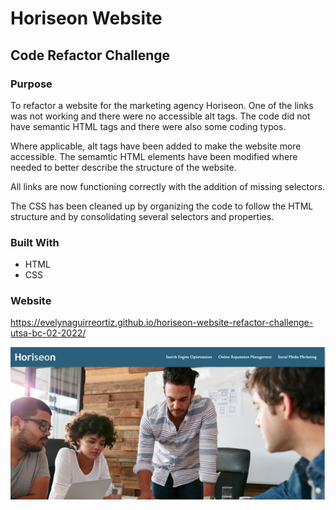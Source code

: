# Horiseon Website
## Code Refactor Challenge

### Purpose

 To refactor a website for the marketing agency Horiseon. One of the links was not working and there were no accessible alt tags. The code did not have semantic HTML tags and there were also some coding typos.
 
 Where applicable, alt tags have been added to make the website more accessible. The semamtic HTML elements have been modified where needed to better describe the structure of the website.
 
 All links are now functioning correctly with the addition of missing selectors. 
 
 The CSS has been cleaned up by organizing the code to follow the HTML structure and by consolidating several selectors and properties. 

### Built With

- HTML
- CSS

### Website

https://evelynaguirreortiz.github.io/horiseon-website-refactor-challenge-utsa-bc-02-2022/

![](assets/images/horiseon-screenshot.png)